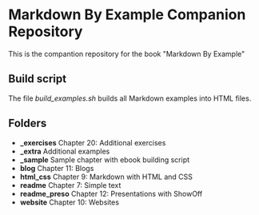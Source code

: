 # Markdown By Example Companion Repository

This is the compantion repository for the book "Markdown By Example"

## Build script

The file _build\_examples.sh_ builds all Markdown examples into HTML files.

## Folders

- **_exercises** Chapter 20: Additional exercises
- **_extra** Additional examples
- **_sample** Sample chapter with ebook building script
- **blog** Chapter 11: Blogs
- **html_css** Chapter 9: Markdown with HTML and CSS
- **readme** Chapter 7: Simple text
- **readme_preso** Chapter 12: Presentations with ShowOff
- **website** Chapter 10: Websites
